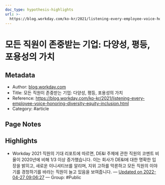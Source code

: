 ```yaml
---
doc_type: hypothesis-highlights
url: >-
  https://blog.workday.com/ko-kr/2021/listening-every-employee-voice-honoring-diversity-equity-inclusion.html
---
```


# 모든 직원이 존중받는 기업: 다양성, 평등, 포용성의 가치

## Metadata
- Author: [blog.workday.com]()
- Title: 모든 직원이 존중받는 기업: 다양성, 평등, 포용성의 가치
- Reference: https://blog.workday.com/ko-kr/2021/listening-every-employee-voice-honoring-diversity-equity-inclusion.html
- Category: #article

## Page Notes
## Highlights
- Workday 2021 직원의 기대 리포트에 따르면, DE&I 주제에 관한 직원의 코멘트 비율이 2020년에 비해 1/3 이상 증가했습니다. 이는 회사가 DE&I에 대한 명확한 입장을 밝히고, 새로운 이니셔티브를 알리며, 지위 고하를 막론하고 모든 직원의 이야기를 경청하기를 바라는 직원이 늘고 있음을 보여줍니다. — [Updated on 2022-04-27 09:06:27](https://hyp.is/4fHYeMW9EeyXrK-amPIKQQ/blog.workday.com/ko-kr/2021/listening-every-employee-voice-honoring-diversity-equity-inclusion.html) — Group: #Public



